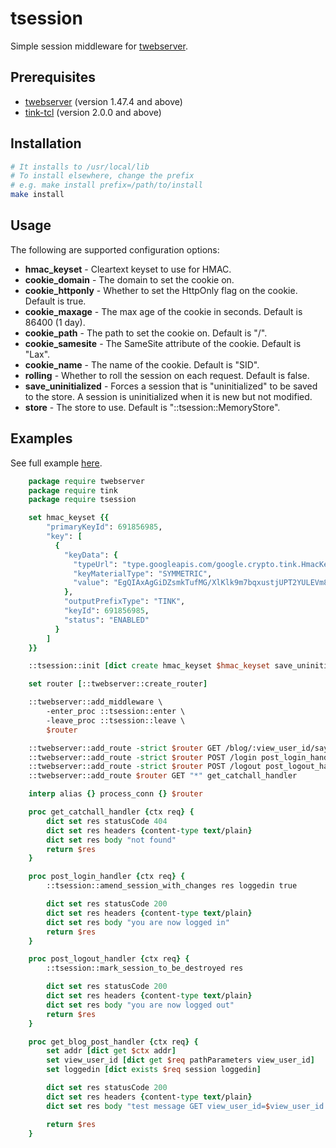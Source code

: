 # tsession

Simple session middleware for [twebserver](https://github.com/jerily/twebserver).

## Prerequisites

- [twebserver](https://github.com/jerily/twebserver) (version 1.47.4 and above)
- [tink-tcl](https://github.com/jerily/tink-tcl) (version 2.0.0 and above)

## Installation

```bash
# It installs to /usr/local/lib
# To install elsewhere, change the prefix
# e.g. make install prefix=/path/to/install
make install
```

## Usage

The following are supported configuration options:

* **hmac_keyset** - Cleartext keyset to use for HMAC.
* **cookie_domain** - The domain to set the cookie on.
* **cookie_httponly** - Whether to set the HttpOnly flag on the cookie. Default is true.
* **cookie_maxage** - The max age of the cookie in seconds. Default is 86400 (1 day).
* **cookie_path** - The path to set the cookie on. Default is "/".
* **cookie_samesite** - The SameSite attribute of the cookie. Default is "Lax".
* **cookie_name** - The name of the cookie. Default is "SID".
* **rolling** - Whether to roll the session on each request. Default is false.
* **save_uninitialized** - Forces a session that is "uninitialized" to be saved to the store. A session is uninitialized when it is new but not modified.
* **store** - The store to use. Default is "::tsession::MemoryStore".

## Examples

See full example [here](examples/example.tcl).

```tcl
    package require twebserver
    package require tink
    package require tsession

    set hmac_keyset {{
        "primaryKeyId": 691856985,
        "key": [
          {
            "keyData": {
              "typeUrl": "type.googleapis.com/google.crypto.tink.HmacKey",
              "keyMaterialType": "SYMMETRIC",
              "value": "EgQIAxAgGiDZsmkTufMG/XlKlk9m7bqxustjUPT2YULEVm8mOp2mSA=="
            },
            "outputPrefixType": "TINK",
            "keyId": 691856985,
            "status": "ENABLED"
          }
        ]
    }}

    ::tsession::init [dict create hmac_keyset $hmac_keyset save_uninitialized 0]

    set router [::twebserver::create_router]

    ::twebserver::add_middleware \
        -enter_proc ::tsession::enter \
        -leave_proc ::tsession::leave \
        $router

    ::twebserver::add_route -strict $router GET /blog/:view_user_id/sayhi get_blog_post_handler
    ::twebserver::add_route -strict $router POST /login post_login_handler
    ::twebserver::add_route -strict $router POST /logout post_logout_handler
    ::twebserver::add_route $router GET "*" get_catchall_handler

    interp alias {} process_conn {} $router

    proc get_catchall_handler {ctx req} {
        dict set res statusCode 404
        dict set res headers {content-type text/plain}
        dict set res body "not found"
        return $res
    }

    proc post_login_handler {ctx req} {
        ::tsession::amend_session_with_changes res loggedin true

        dict set res statusCode 200
        dict set res headers {content-type text/plain}
        dict set res body "you are now logged in"
        return $res
    }

    proc post_logout_handler {ctx req} {
        ::tsession::mark_session_to_be_destroyed res

        dict set res statusCode 200
        dict set res headers {content-type text/plain}
        dict set res body "you are now logged out"
        return $res
    }

    proc get_blog_post_handler {ctx req} {
        set addr [dict get $ctx addr]
        set view_user_id [dict get $req pathParameters view_user_id]
        set loggedin [dict exists $req session loggedin]

        dict set res statusCode 200
        dict set res headers {content-type text/plain}
        dict set res body "test message GET view_user_id=$view_user_id addr=$addr loggedin=$loggedin"

        return $res
    }
```